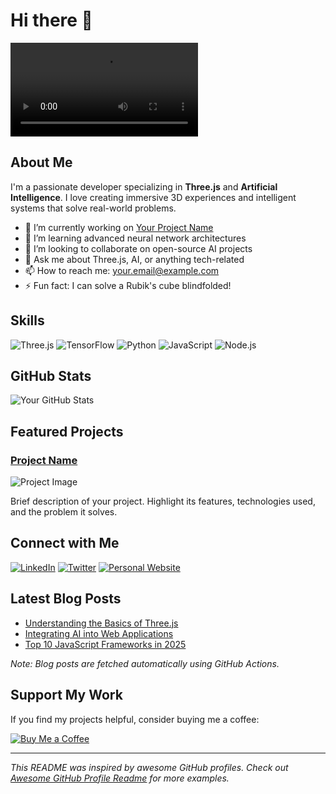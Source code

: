 # Hi there 👋

![Profile Banner](https://github.com/RedApple990129/RedApple990129/dyeptfhgcgzbaps6zopm.mp4)

## About Me

I'm a passionate developer specializing in **Three.js** and **Artificial Intelligence**. I love creating immersive 3D experiences and intelligent systems that solve real-world problems.

- 🔭 I’m currently working on [Your Project Name](https://github.com/yourusername/yourproject)
- 🌱 I’m learning advanced neural network architectures
- 👯 I’m looking to collaborate on open-source AI projects
- 💬 Ask me about Three.js, AI, or anything tech-related
- 📫 How to reach me: [your.email@example.com](mailto:your.email@example.com)
- ⚡ Fun fact: I can solve a Rubik's cube blindfolded!

## Skills

![Three.js](https://img.shields.io/badge/Three.js-black?style=for-the-badge&logo=three.js)
![TensorFlow](https://img.shields.io/badge/TensorFlow-orange?style=for-the-badge&logo=tensorflow)
![Python](https://img.shields.io/badge/Python-blue?style=for-the-badge&logo=python)
![JavaScript](https://img.shields.io/badge/JavaScript-yellow?style=for-the-badge&logo=javascript)
![Node.js](https://img.shields.io/badge/Node.js-green?style=for-the-badge&logo=node.js)

## GitHub Stats

![Your GitHub Stats](https://github-readme-stats.vercel.app/api?username=yourusername&show_icons=true&theme=radical)

## Featured Projects

### [Project Name](https://github.com/yourusername/projectname)

![Project Image](https://your-image-url.com/project.png)

Brief description of your project. Highlight its features, technologies used, and the problem it solves.

## Connect with Me

[![LinkedIn](https://img.shields.io/badge/LinkedIn-blue?style=for-the-badge&logo=linkedin)](https://linkedin.com/in/yourusername)
[![Twitter](https://img.shields.io/badge/Twitter-blue?style=for-the-badge&logo=twitter)](https://twitter.com/yourusername)
[![Personal Website](https://img.shields.io/badge/Website-black?style=for-the-badge&logo=web)](https://yourwebsite.com)

## Latest Blog Posts

<!-- BLOG-POST-LIST:START -->
- [Understanding the Basics of Three.js](https://yourblog.com/threejs-basics)
- [Integrating AI into Web Applications](https://yourblog.com/ai-web-apps)
- [Top 10 JavaScript Frameworks in 2025](https://yourblog.com/top-js-frameworks-2025)
<!-- BLOG-POST-LIST:END -->

*Note: Blog posts are fetched automatically using GitHub Actions.*

## Support My Work

If you find my projects helpful, consider buying me a coffee:

[![Buy Me a Coffee](https://img.shields.io/badge/Buy%20Me%20a%20Coffee-orange?style=for-the-badge&logo=buy-me-a-coffee)](https://buymeacoffee.com/yourusername)

---

*This README was inspired by awesome GitHub profiles. Check out [Awesome GitHub Profile Readme](https://github.com/abhisheknaiidu/awesome-github-profile-readme) for more examples.*